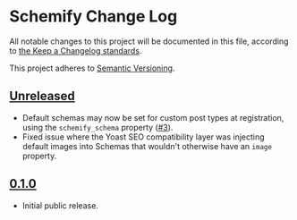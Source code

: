 # Schemify Change Log

All notable changes to this project will be documented in this file, according to [the Keep a Changelog standards](http://keepachangelog.com/).

This project adheres to [Semantic Versioning](http://semver.org/).

## [Unreleased]

* Default schemas may now be set for custom post types at registration, using the `schemify_schema` property ([#3]).
* Fixed issue where the Yoast SEO compatibility layer was injecting default images into Schemas that wouldn't otherwise have an `image` property.


## [0.1.0]

* Initial public release.


[Unreleased]: https://github.com/stevegrunwell/schemify/compare/master...develop
[0.1.0]: https://github.com/stevegrunwell/schemify/releases/tag/v0.1.0
[#3]: https://github.com/stevegrunwell/schemify/issues/3